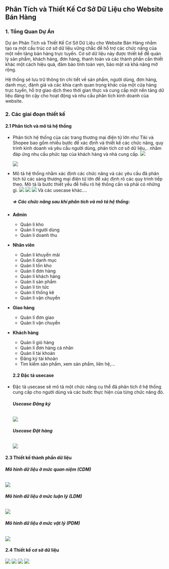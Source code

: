 ## Phân Tích và Thiết Kế Cơ Sở Dữ Liệu cho Website Bán Hàng 

### 1. Tổng Quan Dự Án
Dự án Phân Tích và Thiết Kế Cơ Sở Dữ Liệu cho Website Bán Hàng nhằm tạo ra một cấu trúc cơ sở dữ liệu vững chắc để hỗ trợ các chức năng của một nền tảng bán hàng trực tuyến. Cơ sở dữ liệu này được thiết kế để quản lý sản phẩm, khách hàng, đơn hàng, thanh toán và các thành phần cần thiết khác một cách hiệu quả, đảm bảo tính toàn vẹn, bảo mật và khả năng mở rộng.

Hệ thống sẽ lưu trữ thông tin chi tiết về sản phẩm, người dùng, đơn hàng, danh mục, đánh giá và các khía cạnh quan trọng khác của một cửa hàng trực tuyến, hỗ trợ giao dịch theo thời gian thực và cung cấp một nền tảng dữ liệu đáng tin cậy cho hoạt động và nhu cầu phân tích kinh doanh của website.

### 2. Các giai đoạn thiết kế 
#### 2.1 Phân tích và mô tả hệ thống 
- Phân tích hệ thống của các trang thương mại điện tử lớn như Tiki và Shopee bao gồm nhiều bước để xác định và thiết kế các chức năng, quy trình kinh doanh và yêu cầu người dùng, phân tích cơ sở dữ liệu,.. nhằm đáp ứng nhu cầu phức tạp của khách hàng và nhà cung cấp. 
  ![](./img/image.png)
  
  ![](./img/image1.png)
  
- Mô tả  hệ thống nhằm xác định các chức năng và các yêu cầu  đã phân tích từ các sàng thương mại điện tử lớn để xác định rõ các quy trình tiếp theo. Mô tả là bước thiết yếu để hiểu rõ hệ thống cần và phải có những gì. 
  ![](./img/image2.png)
  ![](./img/image3.png)
  ![](./img/image4.png)
  Và các usecase khác....
  ##### => Các chức năng sau khi phân tích và mô tả hệ thống: 
- **Admin**
    - Quản lí kho
    - Quản lí người dùng
    - Quản lí doanh thu
- **Nhân viên**
    - Quản lí khuyến mãi
    - Quản lí danh mục
    - Quản lí tồn kho 
    - Quản lí đơn hàng
    - Quản lí khách hàng
    - Quản lí sản phẩm
    - Quản lí tin tức 
    - Quản lí thống kê
    - Quản lí vận chuyển
- **Giao hàng** 
    - Quản lí đơn giao 
    - Quản lí vận chuyển
- **Khách hàng** 
    - Quản lí giỏ hàng
    - Quản lí đơn hàng cá nhân
    - Quản lí tài khoản
    - Đăng ký tài khoản
    - Tìm kiếm sản phẩm, xem sản phẩm, liên hệ,...
  #### 2.2 Đặc tả usecase 
- Đặc tả usecase sẽ mô tả một chức năng cụ thể đã phân tích ở hệ thống cung cấp cho người dùng và các bước thực hiện của từng chức năng đó.
  ###### ***Usecase Đăng ký***
  ![](./img/image5.png)
  ###### ***Usecase Đặt hàng***
  ![](./img/image6.png)
#### 2.3 Thiết kế thành phần dữ liệu 
  ###### ***Mô hình dữ liệu ở mức quan niệm (CDM)***
![](./img/image7.png)
  ###### ***Mô hình dữ liệu ở mức luận lý (LDM)***
![](./img/image8.png)
###### ***Mô hình dữ liệu ở mức vật lý (PDM)***
![](./img/image9.png)
#### 2.4 Thiết kế cơ sở dữ liệu 
![](./img/image10.png)
![](./img/image11.png)
![](./img/image12.png)
![](./img/image13.png)
